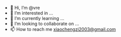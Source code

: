 - 👋 Hi, I’m @vre
- 👀 I’m interested in ...
- 🌱 I’m currently learning ...
- 💞️ I’m looking to collaborate on ...
- 📫 How to reach me xiaochengzi2003@gmail.com

<!---
xiaochengzi2003/xiaochengzi2003 is a ✨ special ✨ repository because its `README.md` (this file) appears on your GitHub profile.
You can click the Preview link to take a look at your changes.
--->
